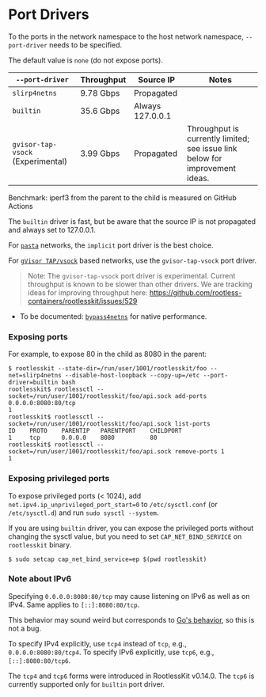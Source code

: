 # Port Drivers

To the ports in the network namespace to the host network namespace, `--port-driver` needs to be specified.

The default value is `none` (do not expose ports).

| `--port-driver`      |  Throughput | Source IP | Notes
|----------------------|-------------|----------|-------
| `slirp4netns`        | 9.78 Gbps   | Propagated | 
| `builtin`            | 35.6 Gbps   | Always 127.0.0.1 | 
| `gvisor-tap-vsock` (Experimental) | 3.99 Gbps | Propagated | Throughput is currently limited; see issue link below for improvement ideas.

Benchmark: iperf3 from the parent to the child is measured on GitHub Actions

The `builtin` driver is fast, but be aware that the source IP is not propagated and always set to 127.0.0.1.

For [`pasta`](./network.md) networks, the `implicit` port driver is the best choice.

For [`gVisor TAP/vsock`](https://github.com/containers/gvisor-tap-vsock) based networks, use the `gvisor-tap-vsock` port driver.

> Note: The `gvisor-tap-vsock` port driver is experimental. Current throughput is known to be slower than other drivers. We are tracking ideas for improving throughput here: https://github.com/rootless-containers/rootlesskit/issues/529

* To be documented: [`bypass4netns`](https://github.com/rootless-containers/bypass4netns) for native performance.

### Exposing ports
For example, to expose 80 in the child as 8080 in the parent:

```console
$ rootlesskit --state-dir=/run/user/1001/rootlesskit/foo --net=slirp4netns --disable-host-loopback --copy-up=/etc --port-driver=builtin bash
rootlesskit$ rootlessctl --socket=/run/user/1001/rootlesskit/foo/api.sock add-ports 0.0.0.0:8080:80/tcp
1
rootlesskit$ rootlessctl --socket=/run/user/1001/rootlesskit/foo/api.sock list-ports
ID    PROTO    PARENTIP   PARENTPORT    CHILDPORT    
1     tcp      0.0.0.0    8080          80
rootlesskit$ rootlessctl --socket=/run/user/1001/rootlesskit/foo/api.sock remove-ports 1
1
```


### Exposing privileged ports
To expose privileged ports (< 1024), add `net.ipv4.ip_unprivileged_port_start=0` to `/etc/sysctl.conf` (or `/etc/sysctl.d`) and run `sudo sysctl --system`.

If you are using `builtin` driver, you can expose the privileged ports without changing the sysctl value, but you need to set `CAP_NET_BIND_SERVICE` on `rootlesskit` binary.

```console
$ sudo setcap cap_net_bind_service=ep $(pwd rootlesskit)
```

### Note about IPv6

Specifying `0.0.0.0:8080:80/tcp` may cause listening on IPv6 as well as on IPv4.
Same applies to `[::]:8080:80/tcp`.

This behavior may sound weird but corresponds to [Go's behavior](https://github.com/golang/go/commit/071908f3d809245eda42bf6eab071c323c67b7d2),
so this is not a bug.

To specify IPv4 explicitly, use `tcp4` instead of `tcp`, e.g., `0.0.0.0:8080:80/tcp4`.
To specify IPv6 explicitly, use `tcp6`, e.g., `[::]:8080:80/tcp6`.

The `tcp4` and `tcp6` forms were introduced in RootlessKit v0.14.0.
The `tcp6` is currently supported only for `builtin` port driver.
